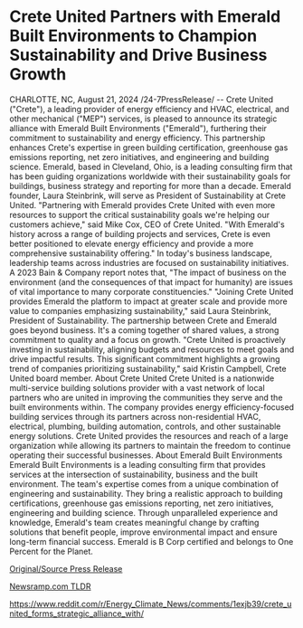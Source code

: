 # Crete United Partners with Emerald Built Environments to Champion Sustainability and Drive Business Growth

CHARLOTTE, NC, August 21, 2024 /24-7PressRelease/ -- Crete United ("Crete"), a leading provider of energy efficiency and HVAC, electrical, and other mechanical ("MEP") services, is pleased to announce its strategic alliance with Emerald Built Environments ("Emerald"), furthering their commitment to sustainability and energy efficiency. This partnership enhances Crete's expertise in green building certification, greenhouse gas emissions reporting, net zero initiatives, and engineering and building science.  Emerald, based in Cleveland, Ohio, is a leading consulting firm that has been guiding organizations worldwide with their sustainability goals for buildings, business strategy and reporting for more than a decade. Emerald founder, Laura Steinbrink, will serve as President of Sustainability at Crete United.   "Partnering with Emerald provides Crete United with even more resources to support the critical sustainability goals we're helping our customers achieve," said Mike Cox, CEO of Crete United. "With Emerald's history across a range of building projects and services, Crete is even better positioned to elevate energy efficiency and provide a more comprehensive sustainability offering."   In today's business landscape, leadership teams across industries are focused on sustainability initiatives. A 2023 Bain & Company report notes that, "The impact of business on the environment (and the consequences of that impact for humanity) are issues of vital importance to many corporate constituencies."   "Joining Crete United provides Emerald the platform to impact at greater scale and provide more value to companies emphasizing sustainability," said Laura Steinbrink, President of Sustainability.  The partnership between Crete and Emerald goes beyond business. It's a coming together of shared values, a strong commitment to quality and a focus on growth.  "Crete United is proactively investing in sustainability, aligning budgets and resources to meet goals and drive impactful results. This significant commitment highlights a growing trend of companies prioritizing sustainability," said Kristin Campbell, Crete United board member.  About Crete United Crete United is a nationwide multi-service building solutions provider with a vast network of local partners who are united in improving the communities they serve and the built environments within. The company provides energy efficiency-focused building services through its partners across non-residential HVAC, electrical, plumbing, building automation, controls, and other sustainable energy solutions. Crete United provides the resources and reach of a large organization while allowing its partners to maintain the freedom to continue operating their successful businesses.  About Emerald Built Environments  Emerald Built Environments is a leading consulting firm that provides services at the intersection of sustainability, business and the built environment. The team's expertise comes from a unique combination of engineering and sustainability. They bring a realistic approach to building certifications, greenhouse gas emissions reporting, net zero initiatives, engineering and building science. Through unparalleled experience and knowledge, Emerald's team creates meaningful change by crafting solutions that benefit people, improve environmental impact and ensure long-term financial success. Emerald is B Corp certified and belongs to One Percent for the Planet. 

[Original/Source Press Release](https://www.24-7pressrelease.com/press-release/513614/crete-united-partners-with-emerald-built-environments-to-champion-sustainability-and-drive-business-growth)
                    

[Newsramp.com TLDR](None) 

https://www.reddit.com/r/Energy_Climate_News/comments/1exjb39/crete_united_forms_strategic_alliance_with/